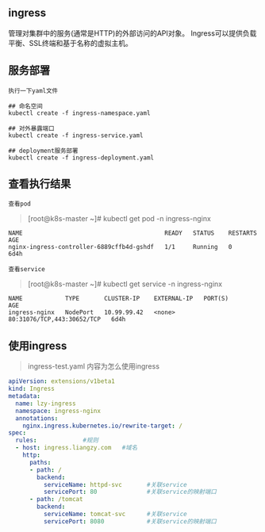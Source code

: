 ## ingress
管理对集群中的服务(通常是HTTP)的外部访问的API对象。
Ingress可以提供负载平衡、SSL终端和基于名称的虚拟主机。

## 服务部署
`执行一下yaml文件`
```
## 命名空间
kubectl create -f ingress-namespace.yaml

## 对外暴露端口
kubectl create -f ingress-service.yaml

## deployment服务部署
kubectl create -f ingress-deployment.yaml
```
## 查看执行结果
`查看pod`
>[root@k8s-master ~]# kubectl get pod -n ingress-nginx 
```
NAME                                        READY   STATUS    RESTARTS   AGE
nginx-ingress-controller-6889cffb4d-gshdf   1/1     Running   0          6d4h
```
`查看service`
>[root@k8s-master ~]# kubectl get service -n ingress-nginx 
```
NAME            TYPE       CLUSTER-IP    EXTERNAL-IP   PORT(S)                      AGE
ingress-nginx   NodePort   10.99.99.42   <none>        80:31076/TCP,443:30652/TCP   6d4h
```

## 使用ingress
>ingress-test.yaml 内容为怎么使用ingress
```yaml
apiVersion: extensions/v1beta1
kind: Ingress
metadata:
  name: lzy-ingress
  namespace: ingress-nginx
  annotations:
    nginx.ingress.kubernetes.io/rewrite-target: /
spec:
  rules:             #规则 
  - host: ingress.liangzy.com   #域名
    http:
      paths:
      - path: /
        backend:
          serviceName: httpd-svc       #关联service
          servicePort: 80              #关联service的映射端口
      - path: /tomcat
        backend:
          serviceName: tomcat-svc      #关联service
          servicePort: 8080            #关联service的映射端口
```

